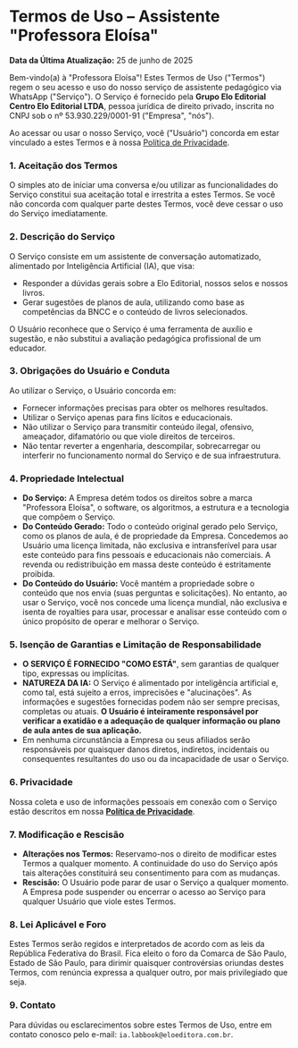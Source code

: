 # Termos de Uso – Assistente "Professora Eloísa"

**Data da Última Atualização:** 25 de junho de 2025

Bem-vindo(a) à "Professora Eloísa"! Estes Termos de Uso ("Termos") regem o seu acesso e uso do nosso serviço de assistente pedagógico via WhatsApp ("Serviço"). O Serviço é fornecido pela **Grupo Elo Editorial Centro Elo Editorial LTDA**, pessoa jurídica de direito privado, inscrita no CNPJ sob o nº 53.930.229/0001-91 ("Empresa", "nós").

Ao acessar ou usar o nosso Serviço, você ("Usuário") concorda em estar vinculado a estes Termos e à nossa [Política de Privacidade](https://tecnologiaelo25.github.io/documentacao-elo-editorial/POLITICA-DE-PRIVACIDADE-PROFESSORA-ELOISA.html).

### 1. Aceitação dos Termos

O simples ato de iniciar uma conversa e/ou utilizar as funcionalidades do Serviço constitui sua aceitação total e irrestrita a estes Termos. Se você não concorda com qualquer parte destes Termos, você deve cessar o uso do Serviço imediatamente.

### 2. Descrição do Serviço

O Serviço consiste em um assistente de conversação automatizado, alimentado por Inteligência Artificial (IA), que visa:
* Responder a dúvidas gerais sobre a Elo Editorial, nossos selos e nossos livros.
* Gerar sugestões de planos de aula, utilizando como base as competências da BNCC e o conteúdo de livros selecionados.

O Usuário reconhece que o Serviço é uma ferramenta de auxílio e sugestão, e não substitui a avaliação pedagógica profissional de um educador.

### 3. Obrigações do Usuário e Conduta

Ao utilizar o Serviço, o Usuário concorda em:
* Fornecer informações precisas para obter os melhores resultados.
* Utilizar o Serviço apenas para fins lícitos e educacionais.
* Não utilizar o Serviço para transmitir conteúdo ilegal, ofensivo, ameaçador, difamatório ou que viole direitos de terceiros.
* Não tentar reverter a engenharia, descompilar, sobrecarregar ou interferir no funcionamento normal do Serviço e de sua infraestrutura.

### 4. Propriedade Intelectual

* **Do Serviço:** A Empresa detém todos os direitos sobre a marca "Professora Eloísa", o software, os algoritmos, a estrutura e a tecnologia que compõem o Serviço.
* **Do Conteúdo Gerado:** Todo o conteúdo original gerado pelo Serviço, como os planos de aula, é de propriedade da Empresa. Concedemos ao Usuário uma licença limitada, não exclusiva e intransferível para usar este conteúdo para fins pessoais e educacionais não comerciais. A revenda ou redistribuição em massa deste conteúdo é estritamente proibida.
* **Do Conteúdo do Usuário:** Você mantém a propriedade sobre o conteúdo que nos envia (suas perguntas e solicitações). No entanto, ao usar o Serviço, você nos concede uma licença mundial, não exclusiva e isenta de royalties para usar, processar e analisar esse conteúdo com o único propósito de operar e melhorar o Serviço.

### 5. Isenção de Garantias e Limitação de Responsabilidade

* **O SERVIÇO É FORNECIDO "COMO ESTÁ"**, sem garantias de qualquer tipo, expressas ou implícitas.
* **NATUREZA DA IA:** O Serviço é alimentado por inteligência artificial e, como tal, está sujeito a erros, imprecisões e "alucinações". As informações e sugestões fornecidas podem não ser sempre precisas, completas ou atuais. **O Usuário é inteiramente responsável por verificar a exatidão e a adequação de qualquer informação ou plano de aula antes de sua aplicação.**
* Em nenhuma circunstância a Empresa ou seus afiliados serão responsáveis por quaisquer danos diretos, indiretos, incidentais ou consequentes resultantes do uso ou da incapacidade de usar o Serviço.

### 6. Privacidade

Nossa coleta e uso de informações pessoais em conexão com o Serviço estão descritos em nossa **[Política de Privacidade](https://tecnologiaelo25.github.io/documentacao-elo-editorial/POLITICA-DE-PRIVACIDADE-PROFESSORA-ELOISA.html)**.

### 7. Modificação e Rescisão

* **Alterações nos Termos:** Reservamo-nos o direito de modificar estes Termos a qualquer momento. A continuidade do uso do Serviço após tais alterações constituirá seu consentimento para com as mudanças.
* **Rescisão:** O Usuário pode parar de usar o Serviço a qualquer momento. A Empresa pode suspender ou encerrar o acesso ao Serviço para qualquer Usuário que viole estes Termos.

### 8. Lei Aplicável e Foro

Estes Termos serão regidos e interpretados de acordo com as leis da República Federativa do Brasil. Fica eleito o foro da Comarca de São Paulo, Estado de São Paulo, para dirimir quaisquer controvérsias oriundas destes Termos, com renúncia expressa a qualquer outro, por mais privilegiado que seja.

### 9. Contato

Para dúvidas ou esclarecimentos sobre estes Termos de Uso, entre em contato conosco pelo e-mail: `ia.labbook@eloeditora.com.br`.
